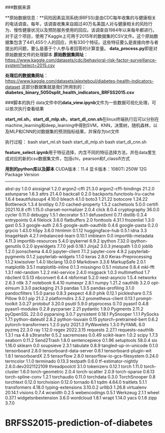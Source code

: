 ###数据来源

**原始数据信息：**风险因素监测系统(BRFSS)是由CDC每年收集的与健康相关的电话调查。每年，该调查收集来自超过40万名美国人对与健康相关的风险行为、慢性健康状况以及预防服务使用的回应。该调查自1984年以来每年都进行。对于这个项目，使用了Kaggle上可用于2015年的数据集的CSV文件。这个原始数据集包含了441,455个人的回应，共有330个特征。这些特征要么是直接向参与者提出的问题，要么是基于个人参与者回答的计算变量。
**data_process.py**即是对原始数据文件的处理脚本
**原始数据集网址**：https://www.kaggle.com/datasets/cdc/behavioral-risk-factor-surveillance-system?select=2015.csv

**处理后的数据集网址**：https://www.kaggle.com/datasets/alexteboul/diabetes-health-indicators-dataset
这部分数据集就是我们所用到的：**diabetes_binary_5050split_health_indicators_BRFSS2015.csv**

###脚本的执行
data文件中的**data_view.ipynb**文件为一些数据可视化处理，可以依次执行查看结果

**start_ml.sh，start_dl_mlp.sh，start_dl_cnn.sh**在linux终端执行后可以分别在machine_learning和deep_learning中得到SVM，KNN，决策树，随机森林，以及MLP和CNN的对数据集的预测指标结果，并保存为txt文件

执行过程：
bash start_ml.sh
bash start_dl_mlp.sh
bash start_dl_cnn.sh

**feature_select.ipynb**用于特征选择，内含不同的特征选择方法，并在data里生成对应的新的csv数据集文件，包括chi，pearson和f_classifi方式

**用到的python库以及脚本**
CUDA版本：11.4  显卡版本：1080Ti 250W 12G
Package                       Version
----------------------------- -------------------
absl-py                       1.0.0
aiosignal                     1.2.0
argon2-cffi                   21.3.0
argon2-cffi-bindings          21.2.0
astunparse                    1.6.3
attrs                         21.4.0
backcall                      0.2.0
backports.functools-lru-cache 1.6.4
beautifulsoup4                4.10.0
bleach                        4.1.0
boto3                         1.21.22
botocore                      1.24.22
Bottleneck                    1.3.4
brotlipy                      0.7.0
cached-property               1.5.2
cachetools                    5.0.0
certifi                       2021.10.8
cffi                          1.15.0
charset-normalizer            2.0.4
click                         8.0.4
cryptography                  36.0.0
cycler                        0.11.0
debugpy                       1.5.1
decorator                     5.1.1
defusedxml                    0.7.1
distlib                       0.3.4
entrypoints                   0.4
filelock                      3.6.0
flatbuffers                   2.0
fonttools                     4.31.1
frozenlist                    1.3.0
gast                          0.5.3
google-auth                   2.6.5
google-auth-oauthlib          0.4.6
google-pasta                  0.2.0
grpcio                        1.43.0
h5py                          3.6.0
htmlmin                       0.1.12
huggingface-hub               0.5.1
idna                          3.3
ImageHash                     4.2.1
imbalanced-learn              0.10.1
imblearn                      0.0
importlib-metadata            4.11.3
importlib-resources           5.4.0
ipykernel                     6.9.2
ipython                       7.32.0
ipython-genutils              0.2.0
ipywidgets                    7.7.0
jedi                          0.18.1
Jinja2                        3.0.3
jmespath                      1.0.0
joblib                        1.2.0
jsonschema                    4.4.0
jupyter-client                7.1.2
jupyter-core                  4.9.2
jupyterlab-pygments           0.1.2
jupyterlab-widgets            1.1.0
keras                         2.8.0
Keras-Preprocessing           1.1.2
kiwisolver                    1.4.0
libclang                      13.0.0
Markdown                      3.3.6
MarkupSafe                    2.0.1
matplotlib                    3.5.1
matplotlib-inline             0.1.3
missingno                     0.5.1
mistune                       0.8.4
mkl-fft                       1.3.1
mkl-random                    1.2.2
mkl-service                   2.4.0
msgpack                       1.0.3
multimethod                   1.7
nbclient                      0.5.13
nbconvert                     6.4.4
nbformat                      5.2.0
nest-asyncio                  1.5.4
networkx                      2.6.3
nltk                          3.7
notebook                      6.4.10
numexpr                       2.8.1
numpy                         1.21.2
oauthlib                      3.2.0
opt-einsum                    3.3.0
packaging                     21.3
pandas                        1.3.5
pandas-profiling              3.1.0
pandocfilters                 1.5.0
parso                         0.8.3
pexpect                       4.8.0
phik                          0.12.1
pickleshare                   0.7.5
Pillow                        9.0.1
pip                           21.2.2
platformdirs                  2.5.2
prometheus-client             0.13.1
prompt-toolkit                3.0.27
protobuf                      3.20.0
psutil                        5.9.0
ptyprocess                    0.7.0
pyasn1                        0.4.8
pyasn1-modules                0.2.8
pycparser                     2.21
pydantic                      1.9.0
Pygments                      2.11.2
pyOpenSSL                     22.0.0
pyparsing                     3.0.7
pyrsistent                    0.18.1
PySnooper                     1.1.1
PySocks                       1.7.1
python-dateutil               2.8.2
python-louvain                0.15
pytorch-pretrained-bert       0.6.2
pytorch-transformers          1.2.0
pytz                          2021.3
PyWavelets                    1.3.0
PyYAML                        6.0
pyzmq                         22.3.0
ray                           1.12.0
regex                         2022.3.15
requests                      2.27.1
requests-oauthlib             1.3.1
rsa                           4.8
s3transfer                    0.5.2
sacremoses                    0.0.49
scikit-learn                  1.0.2
scipy                         1.7.3
seaborn                       0.11.2
Send2Trash                    1.8.0
sentencepiece                 0.1.96
setuptools                    58.0.4
six                           1.16.0
sklearn                       0.0
soupsieve                     2.3.1
tabulate                      0.8.9
tangled-up-in-unicode         0.1.0
tensorboard                   2.8.0
tensorboard-data-server       0.6.1
tensorboard-plugin-wit        1.8.1
tensorboardX                  2.5
tensorflow                    2.8.0
tensorflow-io-gcs-filesystem  0.24.0
termcolor                     1.1.0
terminado                     0.13.3
testpath                      0.6.0
tf-estimator-nightly          2.8.0.dev2021122109
threadpoolctl                 3.1.0
tokenizers                    0.12.1
torch                         1.11.0
torch-cluster                 1.6.0
torch-geometric               2.0.4
torch-scatter                 2.0.9
torch-sparse                  0.6.13
torch-spline-conv             1.2.1
torchaudio                    0.11.0
torchdata                     0.3.0
TorchSnooper                  0.8
torchtext                     0.12.0
torchvision                   0.12.0
tornado                       6.1
tqdm                          4.64.0
traitlets                     5.1.1
transformers                  4.18.0
typing-extensions             3.10.0.2
urllib3                       1.26.8
virtualenv                    20.14.1
visions                       0.7.4
wcwidth                       0.2.5
webencodings                  0.5.1
Werkzeug                      2.1.1
wheel                         0.37.1
widgetsnbextension            3.6.0
wordcloud                     1.8.1
wrapt                         1.14.0
yacs                          0.1.6
zipp                          3.7.0




# BRFSS2015-prediction-of-diabetes
